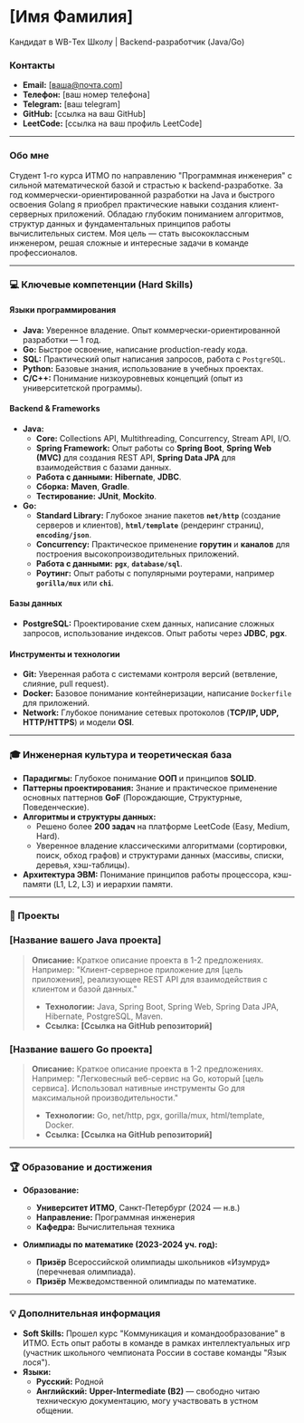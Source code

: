 # [Имя Фамилия]
Кандидат в WB-Тех Школу | Backend-разработчик (Java/Go)

### Контакты
* **Email:** [ваша@почта.com]
* **Телефон:** [ваш номер телефона]
* **Telegram:** [ваш telegram]
* **GitHub:** [ссылка на ваш GitHub]
* **LeetCode:** [ссылка на ваш профиль LeetCode]

---

### Обо мне

Студент 1-го курса ИТМО по направлению "Программная инженерия" с сильной математической базой и страстью к backend-разработке. За год коммерчески-ориентированной разработки на Java и быстрого освоения Golang я приобрел практические навыки создания клиент-серверных приложений. Обладаю глубоким пониманием алгоритмов, структур данных и фундаментальных принципов работы вычислительных систем. Моя цель — стать высококлассным инженером, решая сложные и интересные задачи в команде профессионалов.

---

### 💻 Ключевые компетенции (Hard Skills)

#### Языки программирования
* **Java:** Уверенное владение. Опыт коммерчески-ориентированной разработки — 1 год.
* **Go:** Быстрое освоение, написание production-ready кода.
* **SQL:** Практический опыт написания запросов, работа с `PostgreSQL`.
* **Python:** Базовые знания, использование в учебных проектах.
* **C/C++:** Понимание низкоуровневых концепций (опыт из университетской программы).

#### Backend & Frameworks
* **Java:**
    * **Core:** Collections API, Multithreading, Concurrency, Stream API, I/O.
    * **Spring Framework:** Опыт работы со **Spring Boot**, **Spring Web (MVC)** для создания REST API, **Spring Data JPA** для взаимодействия с базами данных.
    * **Работа с данными:** **Hibernate**, **JDBC**.
    * **Сборка:** **Maven**, **Gradle**.
    * **Тестирование:** **JUnit**, **Mockito**.
* **Go:**
    * **Standard Library:** Глубокое знание пакетов **`net/http`** (создание серверов и клиентов), **`html/template`** (рендеринг страниц), **`encoding/json`**.
    * **Concurrency:** Практическое применение **горутин** и **каналов** для построения высокопроизводительных приложений.
    * **Работа с данными:** **`pgx`**, **`database/sql`**.
    * **Роутинг:** Опыт работы с популярными роутерами, например **`gorilla/mux`** или **`chi`**.

#### Базы данных
* **PostgreSQL:** Проектирование схем данных, написание сложных запросов, использование индексов. Опыт работы через **JDBC**, **pgx**.

#### Инструменты и технологии
* **Git:** Уверенная работа с системами контроля версий (ветвление, слияние, pull request).
* **Docker:** Базовое понимание контейнеризации, написание `Dockerfile` для приложений.
* **Network:** Глубокое понимание сетевых протоколов (**TCP/IP, UDP, HTTP/HTTPS**) и модели **OSI**.

---

### 🎓 Инженерная культура и теоретическая база

* **Парадигмы:** Глубокое понимание **ООП** и принципов **SOLID**.
* **Паттерны проектирования:** Знание и практическое применение основных паттернов **GoF** (Порождающие, Структурные, Поведенческие).
* **Алгоритмы и структуры данных:**
    * Решено более **200 задач** на платформе LeetCode (Easy, Medium, Hard).
    * Уверенное владение классическими алгоритмами (сортировки, поиск, обход графов) и структурами данных (массивы, списки, деревья, хэш-таблицы).
* **Архитектура ЭВМ:** Понимание принципов работы процессора, кэш-памяти (L1, L2, L3) и иерархии памяти.

---

### 🚀 Проекты

### [Название вашего Java проекта]
> **Описание:** Краткое описание проекта в 1-2 предложениях. Например: "Клиент-серверное приложение для [цель приложения], реализующее REST API для взаимодействия с клиентом и базой данных."
>
> * **Технологии:** Java, Spring Boot, Spring Web, Spring Data JPA, Hibernate, PostgreSQL, Maven.
> * **Ссылка:** **[Ссылка на GitHub репозиторий]**

### [Название вашего Go проекта]
> **Описание:** Краткое описание проекта в 1-2 предложениях. Например: "Легковесный веб-сервис на Go, который [цель сервиса]. Использовал нативные инструменты Go для максимальной производительности."
>
> * **Технологии:** Go, net/http, pgx, gorilla/mux, html/template, Docker.
> * **Ссылка:** **[Ссылка на GitHub репозиторий]**

---

### 🏆 Образование и достижения

* **Образование:**
    * **Университет ИТМО**, Санкт-Петербург (2024 — н.в.)
    * **Направление:** Программная инженерия
    * **Кафедра:** Вычислительная техника

* **Олимпиады по математике (2023-2024 уч. год):**
    * **Призёр** Всероссийской олимпиады школьников «Изумруд» (перечневая олимпиада).
    * **Призёр** Межведомственной олимпиады по математике.

---

### 💡 Дополнительная информация

* **Soft Skills:** Прошел курс "Коммуникация и командообразование" в ИТМО. Есть опыт работы в команде в рамках интеллектуальных игр (участник школьного чемпионата России в составе команды "Язык лося").
* **Языки:**
    * **Русский:** Родной
    * **Английский:** **Upper-Intermediate (B2)** — свободно читаю техническую документацию, могу участвовать в устном общении.
